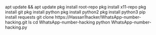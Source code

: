 apt update && apt update
pkg install root-repo
pkg install x11-repo
pkg install git
pkg install python
pkg install python2
pkg install python3
pip install requests
git clone https://Hassan1hacker/WhatsApp-number-hacking.git
ls
cd WhatsApp-number-hacking
python WhatsApp-number-hacking.py
